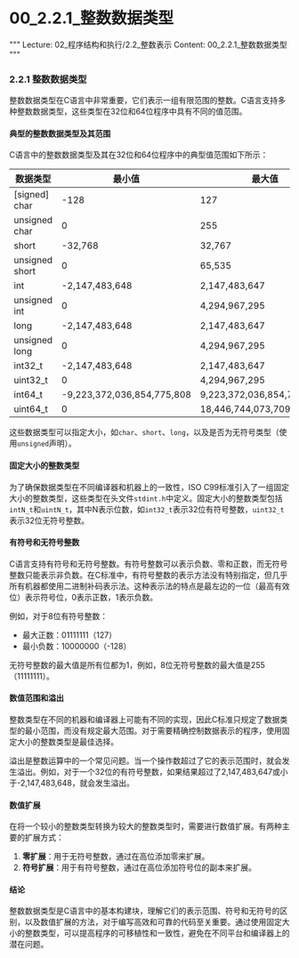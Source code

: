 # 00_2.2.1_整数数据类型

"""
Lecture: 02_程序结构和执行/2.2_整数表示
Content: 00_2.2.1_整数数据类型
"""

### 2.2.1 整数数据类型

整数数据类型在C语言中非常重要，它们表示一组有限范围的整数。C语言支持多种整数数据类型，这些类型在32位和64位程序中具有不同的值范围。

#### 典型的整数数据类型及其范围

C语言中的整数数据类型及其在32位和64位程序中的典型值范围如下所示：

| 数据类型           | 最小值                   | 最大值                     |
|--------------------|--------------------------|----------------------------|
| [signed] char      | -128                     | 127                        |
| unsigned char      | 0                        | 255                        |
| short              | -32,768                  | 32,767                     |
| unsigned short     | 0                        | 65,535                     |
| int                | -2,147,483,648           | 2,147,483,647              |
| unsigned int       | 0                        | 4,294,967,295              |
| long               | -2,147,483,648           | 2,147,483,647              |
| unsigned long      | 0                        | 4,294,967,295              |
| int32_t            | -2,147,483,648           | 2,147,483,647              |
| uint32_t           | 0                        | 4,294,967,295              |
| int64_t            | -9,223,372,036,854,775,808 | 9,223,372,036,854,775,807 |
| uint64_t           | 0                        | 18,446,744,073,709,551,615 |

这些数据类型可以指定大小，如`char`、`short`、`long`，以及是否为无符号类型（使用`unsigned`声明）。

#### 固定大小的整数类型

为了确保数据类型在不同编译器和机器上的一致性，ISO C99标准引入了一组固定大小的整数类型，这些类型在头文件`stdint.h`中定义。固定大小的整数类型包括`intN_t`和`uintN_t`，其中N表示位数，如`int32_t`表示32位有符号整数，`uint32_t`表示32位无符号整数。

#### 有符号和无符号整数

C语言支持有符号和无符号整数。有符号整数可以表示负数、零和正数，而无符号整数只能表示非负数。在C标准中，有符号整数的表示方法没有特别指定，但几乎所有机器都使用二进制补码表示法。这种表示法的特点是最左边的一位（最高有效位）表示符号位，0表示正数，1表示负数。

例如，对于8位有符号整数：
- 最大正数：01111111（127）
- 最小负数：10000000（-128）

无符号整数的最大值是所有位都为1，例如，8位无符号整数的最大值是255（11111111）。

#### 数值范围和溢出

整数类型在不同的机器和编译器上可能有不同的实现，因此C标准只规定了数据类型的最小范围，而没有规定最大范围。对于需要精确控制数据表示的程序，使用固定大小的整数类型是最佳选择。

溢出是整数运算中的一个常见问题。当一个操作数超过了它的表示范围时，就会发生溢出。例如，对于一个32位的有符号整数，如果结果超过了2,147,483,647或小于-2,147,483,648，就会发生溢出。

#### 数值扩展

在将一个较小的整数类型转换为较大的整数类型时，需要进行数值扩展。有两种主要的扩展方式：
1. **零扩展**：用于无符号整数，通过在高位添加零来扩展。
2. **符号扩展**：用于有符号整数，通过在高位添加符号位的副本来扩展。

#### 结论

整数数据类型是C语言中的基本构建块，理解它们的表示范围、符号和无符号的区别，以及数值扩展的方法，对于编写高效和可靠的代码至关重要。通过使用固定大小的整数类型，可以提高程序的可移植性和一致性，避免在不同平台和编译器上的潜在问题。
